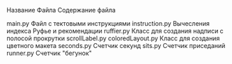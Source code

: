 Название Файла  Содержание файла 

main.ру Файл с тектовыми инструкциями 
instruction.ру Вычесления индекса Руфье и рекомендации
ruffier.ру Класс для создания надписи с полосой прокрутки 
scrollLabel.ру 
coloredLayout.ру Класс для создания цветного макета 
seconds.ру Счетчик секунд 
sits.ру Счетчик приседаний 
runner.ру Счетчик "бегунок"
